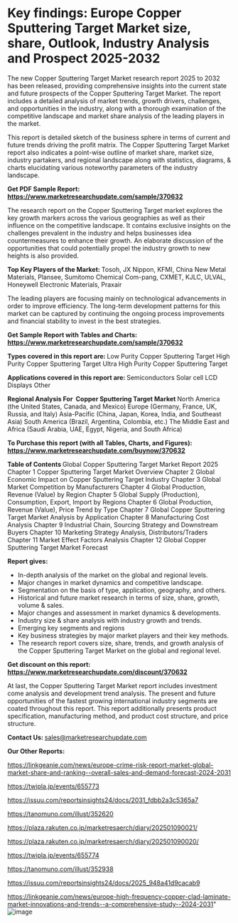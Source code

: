 # Key findings: Europe Copper Sputtering Target Market size, share, Outlook, Industry Analysis and Prospect 2025-2032

The new Copper Sputtering Target Market research report 2025 to 2032 has been released, providing comprehensive insights into the current state and future prospects of the Copper Sputtering Target Market. The report includes a detailed analysis of market trends, growth drivers, challenges, and opportunities in the industry, along with a thorough examination of the competitive landscape and market share analysis of the leading players in the market.

This report is detailed sketch of the business sphere in terms of current and future trends driving the profit matrix. The Copper Sputtering Target Market report also indicates a point-wise outline of market share, market size, industry partakers, and regional landscape along with statistics, diagrams, &amp; charts elucidating various noteworthy parameters of the industry landscape.

<strong><b>Get PDF Sample Report: <a href=https://www.marketresearchupdate.com/sample/370632>https://www.marketresearchupdate.com/sample/370632</a></b></strong>

The research report on the Copper Sputtering Target market explores the key growth markers across the various geographies as well as their influence on the competitive landscape. It contains exclusive insights on the challenges prevalent in the industry and helps businesses idea countermeasures to enhance their growth. An elaborate discussion of the opportunities that could potentially propel the industry growth to new heights is also provided.

<strong><b>Top Key Players of the Market:
</b></strong>Tosoh, JX Nippon, KFMI, China New Metal Materials, Plansee, Sumitomo Chemical Com-pang, CXMET, KJLC, ULVAL, Honeywell Electronic Materials, Praxair<strong><b>
</b></strong>

The leading players are focusing mainly on technological advancements in order to improve efficiency. The long-term development patterns for this market can be captured by continuing the ongoing process improvements and financial stability to invest in the best strategies.

<strong><b>Get Sample Report with Tables and Charts: <a href=https://www.marketresearchupdate.com/sample/370632>https://www.marketresearchupdate.com/sample/370632</a></b></strong>

<strong><b>Types covered in this report are:
</b></strong>Low Purity Copper Sputtering Target
High Purity Copper Sputtering Target
Ultra High Purity Copper Sputtering Target<strong><b>
</b></strong>

<strong><b>Applications covered in this report are:
</b></strong>Semiconductors
Solar cell
LCD Displays
Other<strong><b>
</b></strong>

<strong><b>Regional Analysis For  Copper Sputtering Target Market</b></strong><strong><b>
</b></strong>North America (the United States, Canada, and Mexico)
Europe (Germany, France, UK, Russia, and Italy)
Asia-Pacific (China, Japan, Korea, India, and Southeast Asia)
South America (Brazil, Argentina, Colombia, etc.)
The Middle East and Africa (Saudi Arabia, UAE, Egypt, Nigeria, and South Africa)

<strong><b>To Purchase this report (with all Tables, Charts, and Figures): <a href=https://www.marketresearchupdate.com/buynow/370632>https://www.marketresearchupdate.com/buynow/370632</a></b></strong>

<strong><b>Table of Contents</b></strong><strong><b>
</b></strong>Global Copper Sputtering Target Market Report 2025
Chapter 1 Copper Sputtering Target Market Overview
Chapter 2 Global Economic Impact on Copper Sputtering Target Industry
Chapter 3 Global Market Competition by Manufacturers
Chapter 4 Global Production, Revenue (Value) by Region
Chapter 5 Global Supply (Production), Consumption, Export, Import by Regions
Chapter 6 Global Production, Revenue (Value), Price Trend by Type
Chapter 7 Global Copper Sputtering Target Market Analysis by Application
Chapter 8 Manufacturing Cost Analysis
Chapter 9 Industrial Chain, Sourcing Strategy and Downstream Buyers
Chapter 10 Marketing Strategy Analysis, Distributors/Traders
Chapter 11 Market Effect Factors Analysis
Chapter 12 Global Copper Sputtering Target Market Forecast

<strong><b>Report gives:</b></strong>

- In-depth analysis of the market on the global and regional levels.
- Major changes in market dynamics and competitive landscape.
- Segmentation on the basis of type, application, geography, and others.
- Historical and future market research in terms of size, share, growth, volume &amp; sales.
- Major changes and assessment in market dynamics &amp; developments.
- Industry size &amp; share analysis with industry growth and trends.
- Emerging key segments and regions
- Key business strategies by major market players and their key methods.
- The research report covers size, share, trends, and growth analysis of the Copper Sputtering Target Market on the global and regional level.

<strong><b>Get discount on this report: <a href=https://www.marketresearchupdate.com/discount/370632>https://www.marketresearchupdate.com/discount/370632</a></b></strong>

At last, the Copper Sputtering Target Market report includes investment come analysis and development trend analysis. The present and future opportunities of the fastest growing international industry segments are coated throughout this report. This report additionally presents product specification, manufacturing method, and product cost structure, and price structure.

<strong><b>Contact Us:
</b></strong>sales@marketresearchupdate.com

<strong>Our Other Reports:</strong>

<a href=https://linkgeanie.com/news/europe-crime-risk-report-market-global-market-share-and-ranking--overall-sales-and-demand-forecast-2024-2031>https://linkgeanie.com/news/europe-crime-risk-report-market-global-market-share-and-ranking--overall-sales-and-demand-forecast-2024-2031</a>

<a href=https://twipla.jp/events/655773>https://twipla.jp/events/655773</a>

<a href=https://issuu.com/reportsinsights24/docs/2031_fdbb2a3c5365a7>https://issuu.com/reportsinsights24/docs/2031_fdbb2a3c5365a7</a>

<a href=https://tanomuno.com/illust/352620>https://tanomuno.com/illust/352620</a>

<a href=https://plaza.rakuten.co.jp/marketresaerch/diary/202501090021/>https://plaza.rakuten.co.jp/marketresaerch/diary/202501090021/</a>

<a href=https://plaza.rakuten.co.jp/marketresaerch/diary/202501090020/>https://plaza.rakuten.co.jp/marketresaerch/diary/202501090020/</a>

<a href=https://twipla.jp/events/655774>https://twipla.jp/events/655774</a>

<a href=https://tanomuno.com/illust/352938>https://tanomuno.com/illust/352938</a>

<a href=https://issuu.com/reportsinsights24/docs/2025_948a41d9cacab9>https://issuu.com/reportsinsights24/docs/2025_948a41d9cacab9</a>

<a href=https://linkgeanie.com/news/europe-high-frequency-copper-clad-laminate-market-innovations-and-trends--a-comprehensive-study--2024-2031>https://linkgeanie.com/news/europe-high-frequency-copper-clad-laminate-market-innovations-and-trends--a-comprehensive-study--2024-2031</a>"
![image](https://github.com/user-attachments/assets/15fde7ed-fd59-418d-91a7-c45ff5e008f4)
